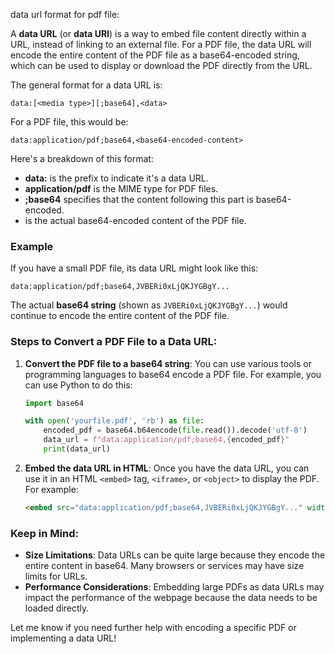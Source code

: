 data url format for pdf file:

A **data URL** (or **data URI**) is a way to embed file content directly within a URL, instead of linking to an external file. For a PDF file, the data URL will encode the entire content of the PDF file as a base64-encoded string, which can be used to display or download the PDF directly from the URL.

The general format for a data URL is:

```
data:[<media type>][;base64],<data>
```

For a PDF file, this would be:

```
data:application/pdf;base64,<base64-encoded-content>
```

Here's a breakdown of this format:

- **data:** is the prefix to indicate it's a data URL.
- **application/pdf** is the MIME type for PDF files.
- **;base64** specifies that the content following this part is base64-encoded.
- **<base64-encoded-content>** is the actual base64-encoded content of the PDF file.

### Example
If you have a small PDF file, its data URL might look like this:

```
data:application/pdf;base64,JVBERi0xLjQKJYGBgY...
```

The actual **base64 string** (shown as `JVBERi0xLjQKJYGBgY...`) would continue to encode the entire content of the PDF file.

### Steps to Convert a PDF File to a Data URL:

1. **Convert the PDF file to a base64 string**:
   You can use various tools or programming languages to base64 encode a PDF file. For example, you can use Python to do this:

   ```python
   import base64
   
   with open('yourfile.pdf', 'rb') as file:
       encoded_pdf = base64.b64encode(file.read()).decode('utf-8')
       data_url = f"data:application/pdf;base64,{encoded_pdf}"
       print(data_url)
   ```

2. **Embed the data URL in HTML**:
   Once you have the data URL, you can use it in an HTML `<embed>` tag, `<iframe>`, or `<object>` to display the PDF. For example:

   ```html
   <embed src="data:application/pdf;base64,JVBERi0xLjQKJYGBgY..." width="600" height="500">
   ```

### Keep in Mind:
- **Size Limitations**: Data URLs can be quite large because they encode the entire content in base64. Many browsers or services may have size limits for URLs.
- **Performance Considerations**: Embedding large PDFs as data URLs may impact the performance of the webpage because the data needs to be loaded directly.

Let me know if you need further help with encoding a specific PDF or implementing a data URL!
